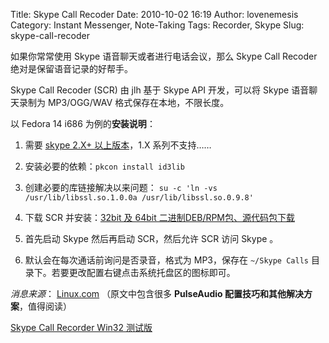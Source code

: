 Title: Skype Call Recoder
Date: 2010-10-02 16:19
Author: lovenemesis
Category: Instant Messenger, Note-Taking
Tags: Recorder, Skype
Slug: skype-call-recoder

如果你常常使用 Skype 语音聊天或者进行电话会议，那么 Skype Call Recoder
绝对是保留语音记录的好帮手。

Skype Call Recoder (SCR) 由 jlh 基于 Skype API 开发，可以将 Skype
语音聊天录制为 MP3/OGG/WAV 格式保存在本地，不限长度。

以 Fedora 14 i686 为例的**安装说明**：

1. 需要 [skype 2.X+
以上版本](http://linuxtoy.org/archives/skype-2-1-beta-2-for-linux.html)，1.X
系列不支持……

2. 安装必要的依赖：`pkcon install id3lib`

3. 创建必要的库链接解决以来问题：
`su -c 'ln -vs /usr/lib/libssl.so.1.0.0a /usr/lib/libssl.so.0.9.8'`

4. 下载 SCR 并安装：[32bit 及 64bit
二进制DEB/RPM包、源代码包下载](http://atdot.ch/scr/download/)

5. 首先启动 Skype 然后再启动 SCR，然后允许 SCR 访问 Skype 。

6. 默认会在每次通话前询问是否录音，格式为 MP3，保存在 `~/Skype Calls`
目录下。若要更改配置右键点击系统托盘区的图标即可。

*消息来源*：
[Linux.com](http://www.linux.com/learn/tutorials/367395-weekend-project-record-from-skype-calls-and-other-apps-on-linux)
（原文中包含很多 **PulseAudio 配置技巧和其他解决方案**，值得阅读）

[Skype Call Recorder Win32
测试版](http://atdot.ch/scr/2010/07/experimental-windows-version/)
